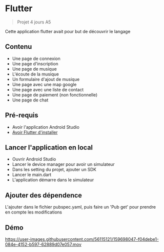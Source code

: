 # Flutter

> Projet 4 jours A5

Cette application flutter avait pour but de découvrir le langage

## Contenu
- Une page de connexion
- Une page d'inscription
- Une page de musique
- L'écoute de la musique
- Un formulaire d'ajout de musique
- Une page avec une map google
- Une page avec une liste de contact
- Une page de paiement (non fonctionnelle)
- Une page de chat

## Pré-requis
- Avoir l'application Android Studio
- [Avoir Flutter d'installer](https://docs.flutter.dev/get-started/install)

## Lancer l'application en local
- Ouvrir Android Studio
- Lancer le device manager pour avoir un simulateur
- Dans les setting du projet, ajouter un SDK
- Lancer le main.dart
- L'application démarre dans le simulateur

## Ajouter des dépendence
L'ajouter dans le fichier pubspec.yaml, puis faire un 'Pub get' pour prendre en compte les modifications

## Démo

https://user-images.githubusercontent.com/56115121/159698047-f04debe1-084e-4152-b597-62889d07e057.mov

